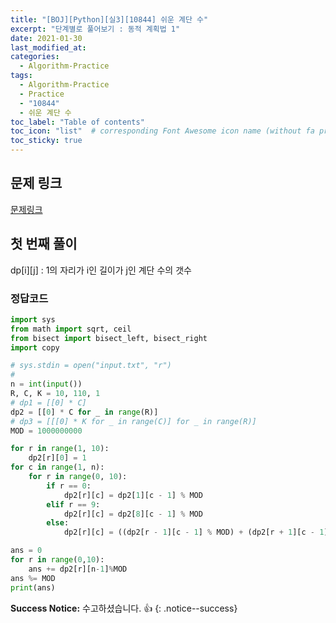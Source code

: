 ```yaml
---
title: "[BOJ][Python][실3][10844] 쉬운 계단 수"
excerpt: "단계별로 풀어보기 : 동적 계획법 1"
date: 2021-01-30
last_modified_at:
categories:
  - Algorithm-Practice
tags:
  - Algorithm-Practice
  - Practice
  - "10844"
  - 쉬운 계단 수
toc_label: "Table of contents"
toc_icon: "list"  # corresponding Font Awesome icon name (without fa prefix)
toc_sticky: true
---
```


## 문제 링크

[문제링크](https://www.acmicpc.net/problem/10844)  

## 첫 번째 풀이 

dp[i][j] : 1의 자리가 i인 길이가 j인 계단 수의 갯수


### 정답코드  

```python
import sys
from math import sqrt, ceil
from bisect import bisect_left, bisect_right
import copy

# sys.stdin = open("input.txt", "r")
#
n = int(input())
R, C, K = 10, 110, 1
# dp1 = [[0] * C]
dp2 = [[0] * C for _ in range(R)]
# dp3 = [[[0] * K for _ in range(C)] for _ in range(R)]
MOD = 1000000000

for r in range(1, 10):
    dp2[r][0] = 1
for c in range(1, n):
    for r in range(0, 10):
        if r == 0:
            dp2[r][c] = dp2[1][c - 1] % MOD
        elif r == 9:
            dp2[r][c] = dp2[8][c - 1] % MOD
        else:
            dp2[r][c] = ((dp2[r - 1][c - 1] % MOD) + (dp2[r + 1][c - 1] % MOD)) % MOD

ans = 0
for r in range(0,10):
    ans += dp2[r][n-1]%MOD
ans %= MOD
print(ans)
```  

**Success Notice:**
수고하셨습니다. :+1:
{: .notice--success}